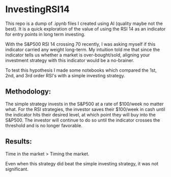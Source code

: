 # InvestingRSI14

This repo is a dump of .ipynb files I created using AI (quality maybe not the best). It is a quick exploration of the value of using the RSI 14 as an indicator for entry points in long term investing.

With the S&P500 RSI 14 crossing 70 recently, I was asking myself if this indicator carried any weight long-term. My intuition told me that since the indicator tells us whether a market is over-bought/sold, aligning your investment strategy with this indicator would be a no-brainer.

To test this hypothesis I made some notebooks which compared the 1st, 2nd, and 3rd order RSI's with a simple investing strategy.

## Methodology:
The simple strategy invests in the S&P500 at a rate of $100/week no matter what.
For the RSI strategies, the investor saves their $100/week in cash until the indicator hits their desired level, at which point they will buy into the S&P500. The investor will continue to do so until the indicator crosses the threshold and is no longer favorable.

## Results:
Time in the market > Timing the market.

Even when this strategy did beat the simple investing strategy, it was not significant.
